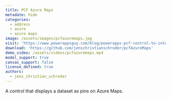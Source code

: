 ```yaml
---
title: PCF Azure Maps
metadate: hide
categories:
  - address
  - azure
  - azure maps
image: /assets/images/pcfazuremaps.jpg
visit: 'https://www.powerappsguy.com/blog/powerapps-pcf-control-to-integrate-azure-maps/'
download: 'https://github.com/jenschristianschroder/pcfAzureMaps'
demo_video: /assets/videos/pcfazuremaps.mp4
model_support: true
canvas_support: false
license_defined: true
authors:
  - jens_christian_schroder
---
```


A control that displays a dataset as pins on Azure Maps.
